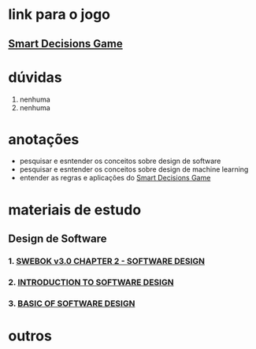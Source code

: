# link para o jogo
## [Smart Decisions Game](smartdecisionsgame.com)


# dúvidas
1. nenhuma
2. nenhuma

# anotações 

- pesquisar e esntender os conceitos sobre design de software
- pesquisar e esntender os conceitos sobre design de machine learning
- entender as regras e aplicações do [Smart Decisions Game](smartdecisionsgame.com)

# materiais de estudo

## Design de Software

### 1. [SWEBOK v3.0 CHAPTER 2 - SOFTWARE DESIGN](https://ieeecs-media.computer.org/media/education/swebok/swebok-v3.pdf)
### 2. [INTRODUCTION TO SOFTWARE DESIGN](https://medium.com/@manyeong.lee99/introduction-to-software-design-200b3175a9f1)
### 3. [BASIC OF SOFTWARE DESIGN](https://www.scaler.com/topics/software-engineering/what-is-software-design/)


# outros
